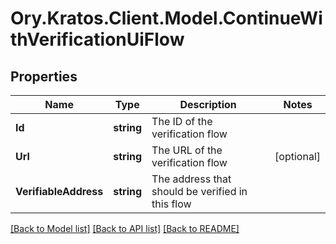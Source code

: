 # Ory.Kratos.Client.Model.ContinueWithVerificationUiFlow

## Properties

Name | Type | Description | Notes
------------ | ------------- | ------------- | -------------
**Id** | **string** | The ID of the verification flow | 
**Url** | **string** | The URL of the verification flow | [optional] 
**VerifiableAddress** | **string** | The address that should be verified in this flow | 

[[Back to Model list]](../README.md#documentation-for-models) [[Back to API list]](../README.md#documentation-for-api-endpoints) [[Back to README]](../README.md)


